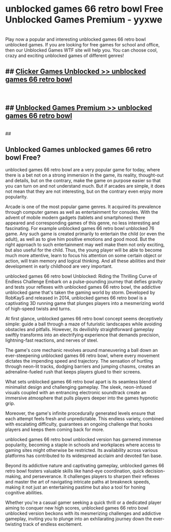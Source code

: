 # unblocked games 66 retro bowl  Free Unblocked Games Premium - yyxwe <br>
<br>
Play now a popular and interesting unblocked games 66 retro bowl unblocked games. If you are looking for free games for school and office, then our Unblocked Games WTF site will help you. You can choose cool, crazy and exciting unblocked games of different genres!


## ##  [Clicker Games Unblocked >> unblocked games 66 retro bowl](http://freeplayer.one?title=unblocked_games_66_retro_bowl&ref=UGames)
  <br>

##  ## [Unblocked Games Premium >> unblocked games 66 retro bowl](http://freeplayer.one?title=unblocked_games_66_retro_bowl&ref=UGames)
  <br>
  ##



## Unblocked Games unblocked games 66 retro bowl Free?

unblocked games 66 retro bowl are a very popular game for today, where there is a bet not on a strong immersion in the game, its reality, thought-out and details, but on the contrary, make the game on purpose easier so that you can turn on and not understand much. But if arcades are simple, it does not mean that they are not interesting, but on the contrary even enjoy more popularity.

Arcade is one of the most popular game genres. It acquired its prevalence through computer games as well as entertainment for consoles. With the advent of mobile modern gadgets (tablets and smartphones) there appeared and corresponding games of this genre, no less interesting and fascinating. For example unblocked games 66 retro bowl unblocked 76 game. Any such game is created primarily to entertain the child (or even the adult), as well as to give him positive emotions and good mood. But the right approach to such entertainment may well make them not only exciting, but also useful for the child. Thus, the young player will be able to become much more attentive, learn to focus his attention on some certain object or action, will train memory and logical thinking. And all these abilities and their development in early childhood are very important.

unblocked games 66 retro bowl Unblocked: Riding the Thrilling Curve of Endless Challenge
Embark on a pulse-pounding journey that defies gravity and tests your reflexes with unblocked games 66 retro bowl, the addictive unblocked game that's taken the gaming world by storm. Developed by RobKayS and released in 2014, unblocked games 66 retro bowl is a captivating 3D running game that plunges players into a mesmerizing world of high-speed twists and turns.

At first glance, unblocked games 66 retro bowl concept seems deceptively simple: guide a ball through a maze of futuristic landscapes while avoiding obstacles and pitfalls. However, its devilishly straightforward gameplay swiftly transforms into an electrifying experience that demands precision, lightning-fast reactions, and nerves of steel.

The game's core mechanic revolves around maneuvering a ball down an ever-steepening unblocked games 66 retro bowl, where every movement dictates the impending speed and trajectory. The sensation of hurtling through neon-lit tracks, dodging barriers and jumping chasms, creates an adrenaline-fueled rush that keeps players glued to their screens.

What sets unblocked games 66 retro bowl apart is its seamless blend of minimalist design and challenging gameplay. The sleek, neon-infused visuals coupled with an entrancing electronic soundtrack create an immersive atmosphere that pulls players deeper into the games hypnotic grip.

Moreover, the game's infinite procedurally generated levels ensure that each attempt feels fresh and unpredictable. This endless variety, combined with escalating difficulty, guarantees an ongoing challenge that hooks players and keeps them coming back for more.

unblocked games 66 retro bowl unblocked version has garnered immense popularity, becoming a staple in schools and workplaces where access to gaming sites might otherwise be restricted. Its availability across various platforms has contributed to its widespread acclaim and devoted fan base.

Beyond its addictive nature and captivating gameplay, unblocked games 66 retro bowl fosters valuable skills like hand-eye coordination, quick decision-making, and perseverance. It challenges players to sharpen their reflexes and master the art of navigating intricate paths at breakneck speeds, making it not just an entertaining pastime but also a tool for honing cognitive abilities.

Whether you're a casual gamer seeking a quick thrill or a dedicated player aiming to conquer new high scores, unblocked games 66 retro bowl unblocked version beckons with its mesmerizing challenges and addictive gameplay, inviting you to plunge into an exhilarating journey down the ever-twisting track of endless excitement.